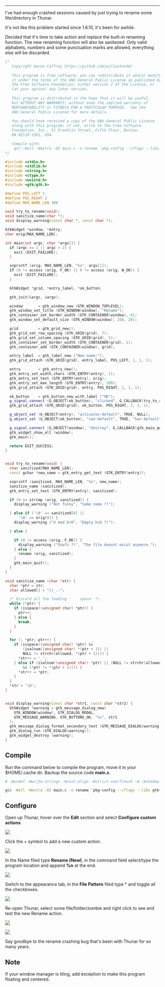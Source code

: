 
---

I've had enough crashed sessions caused by just trying to rename some file/directory in Thunar.

It's not like this problem started since 1.6.10, it's been for awhile.

Decided that it's time to take action and replace the built-in renaming function. The new renaming function will also be sanitezed. Only valid alphabets, numbers and some punctuation marks are allowed, everything else will be discarded.

```cpp
/*
   Copyright Aaron Caffrey https://github.com/wifiextender
 
   This program is free software; you can redistribute it and/or modify
   it under the terms of the GNU General Public License as published by
   the Free Software Foundation; either version 2 of the License, or
   (at your option) any later version.
 
   This program is distributed in the hope that it will be useful,
   but WITHOUT ANY WARRANTY; without even the implied warranty of
   MERCHANTABILITY or FITNESS FOR A PARTICULAR PURPOSE.  See the
   GNU General Public License for more details.
 
   You should have received a copy of the GNU General Public License
   along with this program; if not, write to the Free Software
   Foundation, Inc., 51 Franklin Street, Fifth Floor, Boston,
   MA 02110-1301, USA.

   Compile with:
    gcc -Wall -Wextra -O2 main.c -o rename `pkg-config --cflags --libs gtk+-3.0`
*/

#include <stdio.h>
#include <stdlib.h>
#include <string.h>
#include <ctype.h>
#include <unistd.h>
#include <gtk/gtk.h>

#define POS_LEFT 1
#define POS_RIGHT 2
#define MAX_NAME_LEN 300

void try_to_rename(void);
void sanitize_name(char *);
void display_warning(const char *, const char *);

GtkWidget *window, *entry;
char orig[MAX_NAME_LEN];

int main(int argc, char *argv[]) {
  if (argc == 1 || argc > 2) {
    exit (EXIT_FAILURE);
  }

  snprintf (orig, MAX_NAME_LEN, "%s", argv[1]);
  if (0 != access (orig, F_OK) || 0 != access (orig, W_OK)) {
    exit (EXIT_FAILURE);
  }

  GtkWidget *grid, *entry_label, *ok_button;

  gtk_init(&argc, &argv);

  window       = gtk_window_new (GTK_WINDOW_TOPLEVEL);
  gtk_window_set_title (GTK_WINDOW(window), "Rename");
  gtk_container_set_border_width (GTK_CONTAINER(window), 6);
  gtk_window_set_default_size (GTK_WINDOW(window), 250, 20);

  grid         = gtk_grid_new();
  gtk_grid_set_row_spacing (GTK_GRID(grid), 7);
  gtk_grid_set_column_spacing (GTK_GRID(grid), 5);
  gtk_container_set_border_width (GTK_CONTAINER(grid), 2);
  gtk_container_add (GTK_CONTAINER(window), grid);

  entry_label  = gtk_label_new ("New name:");
  gtk_grid_attach (GTK_GRID(grid), entry_label, POS_LEFT, 1, 1, 1);

  entry        = gtk_entry_new();
  gtk_entry_set_width_chars (GTK_ENTRY(entry), 1);
  gtk_entry_set_text (GTK_ENTRY(entry), orig);
  gtk_entry_set_max_length (GTK_ENTRY(entry), 200);
  gtk_grid_attach (GTK_GRID(grid), entry, POS_RIGHT, 1, 1, 1);

  ok_button    = gtk_button_new_with_label ("OK");
  g_signal_connect (G_OBJECT(ok_button), "clicked", G_CALLBACK(try_to_rename), NULL);
  gtk_grid_attach (GTK_GRID(grid), ok_button, POS_RIGHT, 2, 1, 1);

  g_object_set (G_OBJECT(entry), "activates-default", TRUE, NULL);
  g_object_set (G_OBJECT(ok_button), "can-default", TRUE, "has-default", TRUE, NULL);

  g_signal_connect (G_OBJECT(window), "destroy", G_CALLBACK(gtk_main_quit), NULL);
  gtk_widget_show_all (window);
  gtk_main();

  return EXIT_SUCCESS;
}


void try_to_rename(void) {
  char sanitized[MAX_NAME_LEN];
  const gchar *new_name = gtk_entry_get_text (GTK_ENTRY(entry));

  snprintf (sanitized, MAX_NAME_LEN, "%s", new_name);
  sanitize_name (sanitized);
  gtk_entry_set_text (GTK_ENTRY(entry), sanitized);

  if (0 == strcmp (orig, sanitized)) {
    display_warning ("Not funny", "Same name ?!");

  } else if ('\0' == sanitized[0] ||
      '\0' == orig[0]) {
    display_warning ("U mad br0", "Empty huh ?!");

  } else {

    if (0 != access (orig, F_OK)) {
      display_warning ("Snafu ?!", "The file doesnt exist anymore.");
    } else {
      rename (orig, sanitized);
    }
    gtk_main_quit();
  }
}

void sanitize_name (char *str) {
  char *ptr = str;
  char allowed[] = "()_.-";

  /* Discard all the leading '    space' */
  while (*ptr) {
    if (isspace((unsigned char) *ptr)) {
      ptr++;
    } else {
      break;
    }
  }

  for (; *ptr; ptr++) {
    if (isspace((unsigned char) *ptr) &&
        (isalnum((unsigned char) *(ptr + 1)) ||
        NULL != strchr(allowed, *(ptr + 1)))) {
      *str++ = '_';
    } else if (isalnum((unsigned char) *ptr) || (NULL != strchr(allowed, *ptr)
        && (*ptr != *(ptr + 1)))) {
      *str++ = *ptr;
    }
  }
  *str = '\0';
}


void display_warning(const char *str1, const char *str2) {
  GtkWidget *warning = gtk_message_dialog_new(
    GTK_WINDOW(window), GTK_DIALOG_MODAL,
    GTK_MESSAGE_WARNING, GTK_BUTTONS_OK, "%s", str1
  );
  gtk_message_dialog_format_secondary_text (GTK_MESSAGE_DIALOG(warning), "%s", str2);
  gtk_dialog_run (GTK_DIALOG(warning));
  gtk_widget_destroy (warning);
}
```

## Compile

Run the command below to compile the program, move it in your $HOME/.cache dir. Backup the source code **main.c**.

```bash
# -Wundef -Wwrite-strings -Wcast-align -Wstrict-overflow=5 -W -Wshadow -Wconversion -Wpointer-arith -Wstrict-prototypes -Wformat=2 -Wmissing-prototypes 

gcc -Wall -Wextra -O2 main.c -o rename `pkg-config --cflags --libs gtk+-3.0`
```

## Configure

Open up Thunar, hover over the **Edit** section and select **Configure custom actions**

![](img/file/no_thunar_rename_crash/edit.png)

Click the \+ symbol to add a new custom action.

![](img/file/no_thunar_rename_crash/action.png)

In the Name filed type **Rename (New)**, in the command field select/type the program location and append **%n** at the end.

![](img/file/no_thunar_rename_crash/basic.png)

Switch to the appearance tab, in the **File Pattern** filed type \* and toggle all the checkboxes.

![](img/file/no_thunar_rename_crash/appearance.png)

Re-open Thunar, select some file/folder/zombie and right click to see and test the new Rename action.

![](img/file/no_thunar_rename_crash/rename.png)

![](img/file/no_thunar_rename_crash/dialogue.png)

Say goodbye to the rename crashing bug that's been with Thunar for so many years.

## Note

If your window manager is tiling, add exception to make this program floating and centered.
